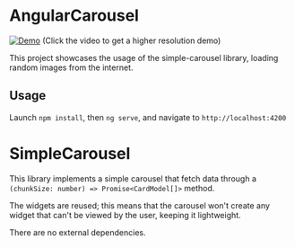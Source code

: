 # AngularCarousel

[![Demo](https://j.gifs.com/GvD8nr.gif)](https://j.gifs.com/K10QXl.gif)
(Click the video to get a higher resolution demo)

This project showcases the usage of the simple-carousel library, loading random images from the internet.

## Usage

Launch `npm install`, then `ng serve`, and navigate to `http://localhost:4200`

# SimpleCarousel

This library implements a simple carousel that fetch data through a `(chunkSize: number) => Promise<CardModel[]>` method.

The widgets are reused; this means that the carousel won't create any widget that can't be viewed by the user, keeping it lightweight.

There are no external dependencies.
